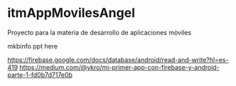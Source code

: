 # itmAppMovilesAngel
Proyecto para la materia de desarrollo de aplicaciones mòviles

mkbinfo ppt here 

https://firebase.google.com/docs/database/android/read-and-write?hl=es-419
https://medium.com/@ykro/mi-primer-app-con-firebase-y-android-parte-1-fd0b7d717e0b

